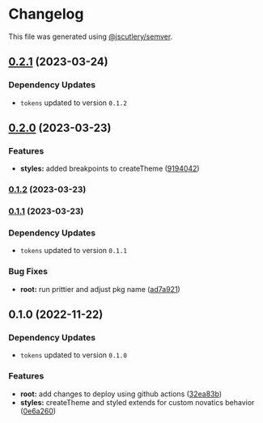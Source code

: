 # Changelog

This file was generated using [@jscutlery/semver](https://github.com/jscutlery/semver).

## [0.2.1](https://github.com/Novatics/novatics-ui/compare/styles-0.2.0...styles-0.2.1) (2023-03-24)

### Dependency Updates

* `tokens` updated to version `0.1.2`
## [0.2.0](https://github.com/Novatics/novatics-ui/compare/styles-0.1.2...styles-0.2.0) (2023-03-23)


### Features

* **styles:** added breakpoints to createTheme ([9194042](https://github.com/Novatics/novatics-ui/commit/91940420fb4ffad77e8e42c83597824e3eed9e9a))

### [0.1.2](https://github.com/Novatics/novatics-ui/compare/styles-0.1.1...styles-0.1.2) (2023-03-23)

### [0.1.1](https://github.com/Novatics/novatics-ui/compare/styles-0.1.0...styles-0.1.1) (2023-03-23)

### Dependency Updates

* `tokens` updated to version `0.1.1`

### Bug Fixes

* **root:** run prittier and adjust pkg name ([ad7a921](https://github.com/Novatics/novatics-ui/commit/ad7a9216557fe1a57aaadd3ab0378211e05371bf))

## 0.1.0 (2022-11-22)

### Dependency Updates

* `tokens` updated to version `0.1.0`

### Features

* **root:** add changes to deploy using github actions ([32ea83b](https://github.com/Novatics/novatics/commit/32ea83b92cd5f28671dcb6a78d85896ed76d5d1e))
* **styles:** createTheme and styled extends for custom novatics behavior ([0e6a260](https://github.com/Novatics/novatics/commit/0e6a260f596eec72f59537b34658bc7acd8675dd))
